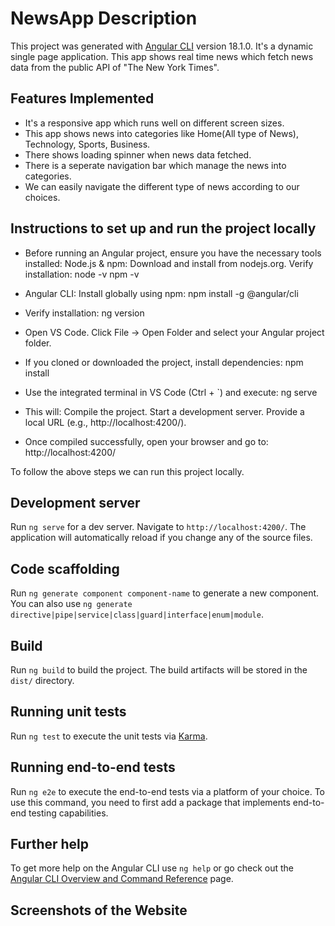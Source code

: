 # NewsApp Description

This project was generated with [Angular CLI](https://github.com/angular/angular-cli) version 18.1.0. It's a dynamic single page application. This app shows real time news which fetch news data from the public API of "The New York Times". 

## Features Implemented

- It's a responsive app which runs well on different screen sizes.
- This app shows news into categories like Home(All type of News), Technology, Sports, Business.
- There shows loading spinner when news data fetched.
- There is a seperate navigation bar which manage the news into categories.
- We can easily navigate the different type of news according to our choices.

## Instructions to set up and run the project locally

- Before running an Angular project, ensure you have the necessary tools installed:
  Node.js & npm: Download and install from nodejs.org. Verify installation:
  node -v
  npm -v

- Angular CLI: Install globally using npm:
  npm install -g @angular/cli

- Verify installation:
  ng version

- Open VS Code.
  Click File → Open Folder and select your Angular project folder.

- If you cloned or downloaded the project, install dependencies:
  npm install

- Use the integrated terminal in VS Code (Ctrl + `) and execute:
  ng serve

- This will:
  Compile the project.
  Start a development server.
  Provide a local URL (e.g., http://localhost:4200/).

- Once compiled successfully, open your browser and go to:
  http://localhost:4200/

To follow the above steps we can run this project locally.

## Development server

Run `ng serve` for a dev server. Navigate to `http://localhost:4200/`. The application will automatically reload if you change any of the source files.

## Code scaffolding

Run `ng generate component component-name` to generate a new component. You can also use `ng generate directive|pipe|service|class|guard|interface|enum|module`.

## Build

Run `ng build` to build the project. The build artifacts will be stored in the `dist/` directory.

## Running unit tests

Run `ng test` to execute the unit tests via [Karma](https://karma-runner.github.io).

## Running end-to-end tests

Run `ng e2e` to execute the end-to-end tests via a platform of your choice. To use this command, you need to first add a package that implements end-to-end testing capabilities.

## Further help

To get more help on the Angular CLI use `ng help` or go check out the [Angular CLI Overview and Command Reference](https://angular.dev/tools/cli) page.

## Screenshots of the Website

